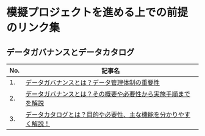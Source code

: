 # 模擬プロジェクトを進める上での前提 のリンク集

## データガバナンスとデータカタログ

| No. | 記事名 |
|---|---|
|1.|[データガバナンスとは？データ管理体制の重要性](https://www.brainpad.co.jp/doors/news_trend/data_governance/)|
|2.|[データガバナンスとは？その概要や必要性から実施手順までを解説](https://www.nec-solutioninnovators.co.jp/sl/tableau/datacolumn/datamanagement2/index.html)|
|3.|[データカタログとは？目的や必要性、主な機能を分かりやすく解説！](https://www.ksc.co.jp/blog/bi-what-is-datacatalog/)|
